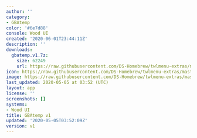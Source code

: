 ```yaml
---
author: ''
category:
- GBAtemp
color: '#6e7d88'
console: Wood UI
created: '2020-06-01T23:44:11Z'
description: ''
downloads:
  gbatemp.v1.7z:
    size: 62249
    url: https://raw.githubusercontent.com/DS-Homebrew/twlmenu-extras/master/_nds/TWiLightMenu/akmenu/themes/gbatemp.v1.7z
icon: https://raw.githubusercontent.com/DS-Homebrew/twlmenu-extras/master/_nds/TWiLightMenu/akmenu/themes/meta/gbatemp.v1/icon.png
image: https://raw.githubusercontent.com/DS-Homebrew/twlmenu-extras/master/_nds/TWiLightMenu/akmenu/themes/meta/gbatemp.v1/icon.png
last_updated: 2020-05-05 at 03:52 (UTC)
layout: app
license: ''
screenshots: []
systems:
- Wood UI
title: GBAtemp v1
updated: '2020-05-05T03:52:09Z'
version: v1
---
```


